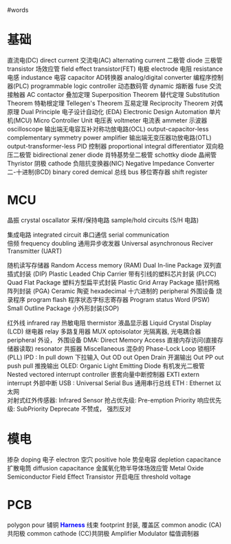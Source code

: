 #words 
# 基础
直流电(DC) direct current 交流电(AC) alternating current 
二极管 diode    三极管 transistor  场效应管 field effect transistor(FET) 
电极 electrode 
电阻 resistance 电感 industance 电容 capacitor 
AD转换器 analog/digital converter 
编程序控制器(PLC) programmable logic controller 
动态数码管 dynamic 
熔断器 fuse 
交流接触器 AC contactor 
叠加定理 Superposition Theorem 
替代定理 Substitution Theorem 
特勒根定理 Tellegen's Theorem 
互易定理 Reciprocity Theorem 
对偶原理 Dual Principle 
电子设计自动化 (EDA) Electronic Design Automation 
单片机(MCU) Micro Controller Unit 
电压表 voltmeter 
电流表 ammeter 
示波器 oscilloscope 
输出端无电容互补对称功放电路(OCL) output-capacitor-less complementary symmetry power amplifier
输出端无变压器功放电路(OTL) output-transformer-less 
PID 控制器 proportional integral differentiator 
双向稳压二极管 bidirectional zener diode 
肖特基势垒二极管 schottky diode 
晶闸管 Thyristor 
阴极 cathode
负阻抗变换器(NIC) Negative Impedance Converter 
二-十进制(BCD) binary cored demical 
总线 bus 
移位寄存器 shift register 

# MCU
晶振 crystal oscallator 
采样/保持电路 sample/hold circuits (S/H 电路)

集成电路 integrated circuit 
串口通信 serial communication  
倍频 frequency doubling 
通用异步收发器 Universal asynchronous  Reciver Transmitter (UART) 

随机读写存储器 Random Access memory (RAM)
Dual In-line Package 双列直插式封装 (DIP)
Plastic Leaded Chip Carrier 带有引线的塑料芯片封装 (PLCC) 
Quad Flat Package 塑料方型扁平式封装 
Plastic Grid Array Package 插针网格阵列封装 (PGA) 
Ceramic 陶瓷
hexadecimal 十六进制的 
peripheral 外围设备 
烧录程序 program flash 
程序状态字标志寄存器 Program status Word (PSW) 
Small Outline Package 小外形封装(SOP) 

红外线 infrared ray
热敏电阻 thermistor 
液晶显示器 Liquid Crystal Display (LCD) 
继电器 relay 
多路复用器 MUX 
optoisolator 光隔离器, 光电耦合器 
peripheral 外设， 外围设备 
DMA: Direct Memory Access 直接内存访问(直接存储器读取) 
resonator 共振器 
Miscellaneous 混杂的 
Phase-Lock Loop 锁相环(PLL)
IPD : In pull down 下拉输入
Out OD out Open Drain 开漏输出 
Out PP out push pull 推挽输出
OLED: Organic Light Emitting Diode 有机发光二极管
Nested vectored interrupt controller 嵌套向量中断控制器 
EXTI extern interrupt 外部中断
USB : Universal Serial Bus 通用串行总线 
ETH : Ethernet 以太网  
对射式红外传感器: Infrared Sensor 
抢占优先级:  Pre-emption Priority 
响应优先级:  SubPriority 
Deprecate 不赞成， 强烈反对

# 模电
掺杂 doping
电子 electron 
空穴 positive hole 
势垒电容 depletion capacitance 
扩散电筒 diffusion capacitance 
金属氧化物半导体场效应管 Metal Oxide Semiconductor Field Effect Transistor
开启电压 threshold voltage
# PCB 
polygon pour 铺铜
<b><mark style="background: transparent; color: blue">Harness</mark></b> 线束
footprint 封装, 覆盖区 
common anodic (CA)共阳极 
common cathode (CC)共阴极 
Amplifier Modulator 幅值调制器
